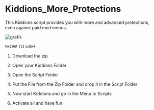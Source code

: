 # Kiddions_More_Protections
This Kiddions script provides you with more and advanced protections, even against paid mod menus.

![grafik](https://github.com/Luiss1106/Kiddions_More_Protections/assets/122897197/f383ad80-a112-45d9-9970-35b49ee54555)


!HOW TO USE!

1. Download the zip
  
2. Open your Kiddions Folder

3. Open the Script Folder

4. Put the File from the Zip Folder and drop it in the Script Folder

5. Now start Kiddions and go in the Menu to Scripts

6. Activate all and have fun
